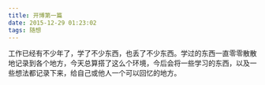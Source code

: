 ```yaml
---
title: 开博第一篇
date: 2015-12-29 01:23:02
tags: 随想
---
```


工作已经有不少年了，学了不少东西，也丢了不少东西。学过的东西一直零零散散地记录到各个地方，今天总算搭了这么个环境，今后会将一些学习的东西，以及一些想法都记录下来，给自己或他人一个可以回忆的地方。
